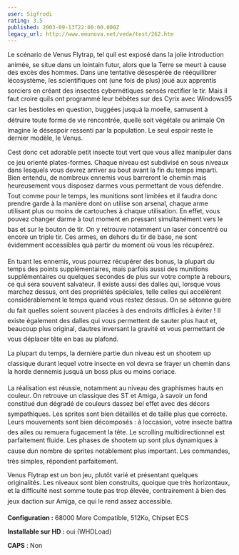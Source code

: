 ```yaml
---
user: Sigfrodi
rating: 3.5
published: 2003-09-13T22:00:00.000Z
legacy_url: http://www.emunova.net/veda/test/262.htm
---
```

Le scénario de Venus Flytrap, tel quil est exposé dans la jolie introduction animée, se situe dans un lointain futur, alors que la Terre se meurt à cause des excès des hommes. Dans une tentative désespérée de rééquilibrer lécosystème, les scientifiques ont (une fois de plus) joué aux apprentis sorciers en créant des insectes cybernétiques sensés rectifier le tir. Mais il faut croire quils ont programmé leur bébêtes sur des Cyrix avec Windows95 car les bestioles en question, buggées jusquà la moelle, samusent à détruire toute forme de vie rencontrée, quelle soit végétale ou animale On imagine le désespoir ressenti par la population. Le seul espoir reste le dernier modèle, le Venus.  

  

Cest donc cet adorable petit insecte tout vert que vous allez manipuler dans ce jeu orienté plates-formes. Chaque niveau est subdivisé en sous niveaux dans lesquels vous devrez arriver au bout avant la fin du temps imparti. Bien entendu, de nombreux ennemis vous barreront le chemin mais heureusement vous disposez darmes vous permettant de vous défendre. Tout comme pour le temps, les munitions sont limitées et il faudra donc prendre garde à la manière dont on utilise son arsenal, chaque arme utilisant plus ou moins de cartouches à chaque utilisation. En effet, vous pouvez changer darme à tout moment en pressant simultanément vers le bas et sur le bouton de tir. On y retrouve notamment un laser concentré ou encore un triple tir. Ces armes, en dehors du tir de base, ne sont évidemment accessibles quà partir du moment où vous les récupérez.  

  

En tuant les ennemis, vous pourrez récupérer des bonus, la plupart du temps des points supplémentaires, mais parfois aussi des munitions supplémentaires ou quelques secondes de plus sur votre compte à rebours, ce qui sera souvent salvateur. Il existe aussi des dalles qui, lorsque vous marchez dessus, ont des propriétés spéciales, telle celles qui accélèrent considérablement le temps quand vous restez dessus. On se sétonne guère du fait quelles soient souvent placées à des endroits difficiles à éviter ! Il existe également des dalles qui vous permettent de sauter plus haut et, beaucoup plus original, dautres inversant la gravité et vous permettant de vous déplacer tête en bas au plafond.  

  

La plupart du temps, la dernière partie dun niveau est un shootem up classique durant lequel votre insecte en vol devra se frayer un chemin dans la horde dennemis jusquà un boss plus ou moins coriace.  

  

La réalisation est réussie, notamment au niveau des graphismes hauts en couleur. On retrouve un classique des ST et Amiga, à savoir un fond constitué dun dégradé de couleurs dassez bel effet avec des décors sympathiques. Les sprites sont bien détaillés et de taille plus que correcte. Leurs mouvements sont bien décomposés : à loccasion, votre insecte battra des ailes ou remuera fugacement la tête. Le scrolling multidirectionnel est parfaitement fluide. Les phases de shootem up sont plus dynamiques à cause dun nombre de sprites notablement plus important. Les commandes, très simples, répondent parfaitement.  

  

Venus Flytrap est un bon jeu, plutôt varié et présentant quelques originalités. Les niveaux sont bien construits, quoique que très horizontaux, et la difficulté nest somme toute pas trop élevée, contrairement à bien des jeux daction sur Amiga, ce qui le rend assez accessible.  

  

**Configuration :** 68000 More Compatible, 512Ko, Chipset ECS  

  

**Installable sur HD :** oui (WHDLoad)  

  

**CAPS** : Non
